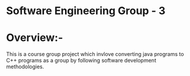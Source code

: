 # Software Engineering Group - 3
# Overview:-
This is a course group project which invlove converting java programs to C++ programs as a group by following software development methodologies.  
